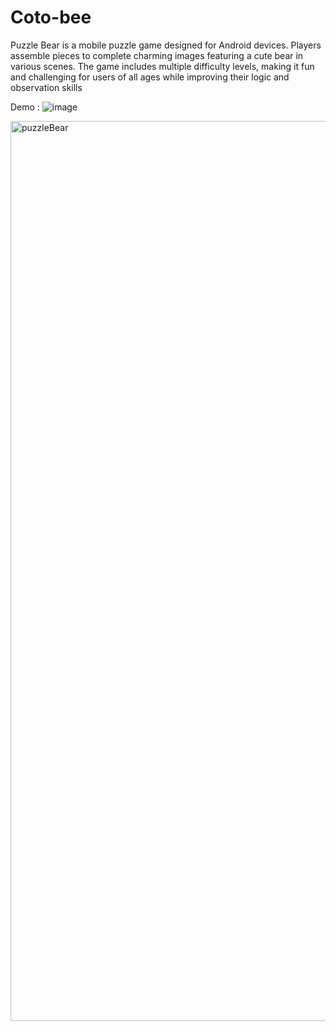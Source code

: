 # Coto-bee
Puzzle Bear is a mobile puzzle game designed for Android devices. Players assemble pieces to complete charming images featuring a cute bear in various scenes. The game includes multiple difficulty levels, making it fun and challenging for users of all ages while improving their logic and observation skills

Demo :
![image](https://github.com/user-attachments/assets/5426d133-4771-433e-be27-6a100441b3aa)

<img width="1440" alt="puzzleBear" src="https://github.com/user-attachments/assets/5078398b-ec71-4457-b4b9-a3f552ff3489" />

